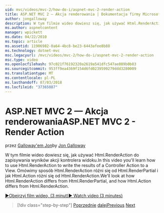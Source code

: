 ```yaml
---
uid: mvc/videos/mvc-2/how-do-i/aspnet-mvc-2-render-action
title: ASP.NET MVC 2 — Akcja renderowania | Dokumentacja firmy Microsoft
author: jongalloway
description: W tym filmie wideo dowiesz się, jak używać Html.RenderAction do zapisywania wyników akcji kontrolera widoku. Omówimy sposób Html.RenderAction różni się fr...
ms.author: aspnetcontent
manager: wpickett
ms.date: 04/22/2010
ms.topic: article
ms.assetid: 11906982-0a64-4bc8-be23-6443afee8b88
ms.technology: dotnet-mvc
msc.legacyurl: /mvc/videos/mvc-2/how-do-i/aspnet-mvc-2-render-action
msc.type: video
ms.openlocfilehash: 97c021f76192320a2619a541dfc547ae089b0b83
ms.sourcegitcommit: 953ff9ea4369f154d6fd0239599279ddd3280009
ms.translationtype: MT
ms.contentlocale: pl-PL
ms.lasthandoff: 07/03/2018
ms.locfileid: "37365087"
---
```

<a name="aspnet-mvc-2---render-action"></a><span data-ttu-id="7ad54-104">ASP.NET MVC 2 — Akcja renderowania</span><span class="sxs-lookup"><span data-stu-id="7ad54-104">ASP.NET MVC 2 - Render Action</span></span>
====================
<span data-ttu-id="7ad54-105">przez [Galloway'em Jon](https://github.com/jongalloway)</span><span class="sxs-lookup"><span data-stu-id="7ad54-105">by [Jon Galloway](https://github.com/jongalloway)</span></span>

<span data-ttu-id="7ad54-106">W tym filmie wideo dowiesz się, jak używać Html.RenderAction do zapisywania wyników akcji kontrolera widoku.</span><span class="sxs-lookup"><span data-stu-id="7ad54-106">In this video you'll learn how to use Html.RenderAction to write the results of a Controller Action to a View.</span></span> <span data-ttu-id="7ad54-107">Omówimy sposób Html.RenderAction różni się od Html.RenderPartial i jak Html.Action różni się od Html.RenderAction.</span><span class="sxs-lookup"><span data-stu-id="7ad54-107">We'll look at how Html.RenderAction differs from Html.RenderPartial, and how Html.Action differs from Html.RenderAction.</span></span>

[<span data-ttu-id="7ad54-108">&#9654;Obejrzyj film wideo, (3 minut)</span><span class="sxs-lookup"><span data-stu-id="7ad54-108">&#9654; Watch video (3 minutes)</span></span>](https://channel9.msdn.com/Blogs/ASP-NET-Site-Videos/aspnet-mvc-2-render-action)

> [!div class="step-by-step"]
> <span data-ttu-id="7ad54-109">[Poprzednie](aspnet-mvc-2-areas.md)
> [dalej](5-minute-introduction-to-aspnet-mvc.md)</span><span class="sxs-lookup"><span data-stu-id="7ad54-109">[Previous](aspnet-mvc-2-areas.md)
[Next](5-minute-introduction-to-aspnet-mvc.md)</span></span>
